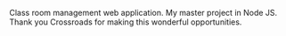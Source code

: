 Class room management web application. My master project in Node JS. Thank you Crossroads for making this wonderful opportunities.

